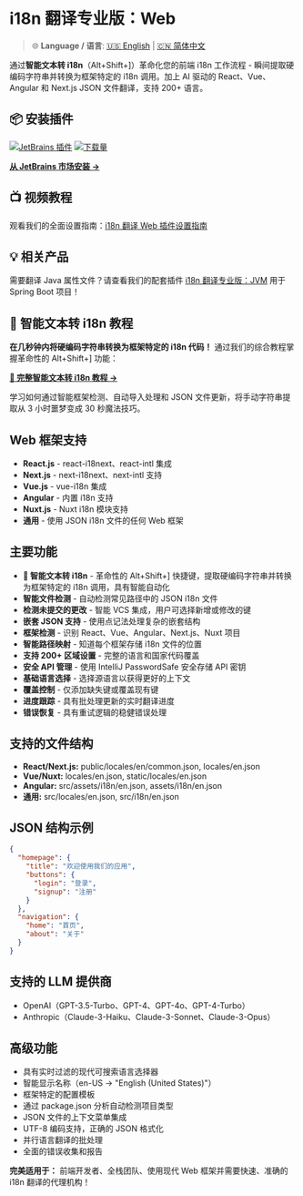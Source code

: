 # i18n 翻译专业版：Web

> 🌐 **Language / 语言**: [🇺🇸 English](description.md) | [🇨🇳 简体中文](description.zh.md)

通过**智能文本转 i18n**（Alt+Shift+]）革命化您的前端 i18n 工作流程 - 瞬间提取硬编码字符串并转换为框架特定的 i18n 调用。加上 AI 驱动的 React、Vue、Angular 和 Next.js JSON 文件翻译，支持 200+ 语言。

## 📦 安装插件

[![JetBrains 插件](https://img.shields.io/jetbrains/plugin/v/28020-i18n-translate-pro-web.svg)](https://plugins.jetbrains.com/plugin/28020-i18n-translate-pro-web)
[![下载量](https://img.shields.io/jetbrains/plugin/d/28020-i18n-translate-pro-web.svg)](https://plugins.jetbrains.com/plugin/28020-i18n-translate-pro-web)

**[从 JetBrains 市场安装 →](https://plugins.jetbrains.com/plugin/28020-i18n-translate-pro-web)**

## 📺 视频教程

观看我们的全面设置指南：[i18n 翻译 Web 插件设置指南](https://www.youtube.com/watch?v=Uj9GH283Wdw)

## 💡 相关产品

需要翻译 Java 属性文件？请查看我们的配套插件 [i18n 翻译专业版：JVM](https://plugins.jetbrains.com/plugin/27856-i18n-translate-pro-jvm) 用于 Spring Boot 项目！

## 🎯 智能文本转 i18n 教程

**在几秒钟内将硬编码字符串转换为框架特定的 i18n 代码！** 通过我们的综合教程掌握革命性的 Alt+Shift+] 功能：

**[📖 完整智能文本转 i18n 教程 →](smart-text-to-i18n-tutorial.zh.md)**

学习如何通过智能框架检测、自动导入处理和 JSON 文件更新，将手动字符串提取从 3 小时噩梦变成 30 秒魔法技巧。

## Web 框架支持

- **React.js** - react-i18next、react-intl 集成
- **Next.js** - next-i18next、next-intl 支持
- **Vue.js** - vue-i18n 集成
- **Angular** - 内置 i18n 支持
- **Nuxt.js** - Nuxt i18n 模块支持
- **通用** - 使用 JSON i18n 文件的任何 Web 框架

## 主要功能

- **🎯 智能文本转 i18n** - 革命性的 Alt+Shift+] 快捷键，提取硬编码字符串并转换为框架特定的 i18n 调用，具有智能自动化
- **智能文件检测** - 自动检测常见路径中的 JSON i18n 文件
- **检测未提交的更改** - 智能 VCS 集成，用户可选择新增或修改的键
- **嵌套 JSON 支持** - 使用点记法处理复杂的嵌套结构
- **框架检测** - 识别 React、Vue、Angular、Next.js、Nuxt 项目
- **智能路径映射** - 知道每个框架存储 i18n 文件的位置
- **支持 200+ 区域设置** - 完整的语言和国家代码覆盖
- **安全 API 管理** - 使用 IntelliJ PasswordSafe 安全存储 API 密钥
- **基础语言选择** - 选择源语言以获得更好的上下文
- **覆盖控制** - 仅添加缺失键或覆盖现有键
- **进度跟踪** - 具有批处理更新的实时翻译进度
- **错误恢复** - 具有重试逻辑的稳健错误处理

## 支持的文件结构

- **React/Next.js:** public/locales/en/common.json, locales/en.json
- **Vue/Nuxt:** locales/en.json, static/locales/en.json
- **Angular:** src/assets/i18n/en.json, assets/i18n/en.json
- **通用:** src/locales/en.json, src/i18n/en.json

## JSON 结构示例

```json
{
  "homepage": {
    "title": "欢迎使用我们的应用",
    "buttons": {
      "login": "登录",
      "signup": "注册"
    }
  },
  "navigation": {
    "home": "首页",
    "about": "关于"
  }
}
```

## 支持的 LLM 提供商

- OpenAI（GPT-3.5-Turbo、GPT-4、GPT-4o、GPT-4-Turbo）
- Anthropic（Claude-3-Haiku、Claude-3-Sonnet、Claude-3-Opus）

## 高级功能

- 具有实时过滤的现代可搜索语言选择器
- 智能显示名称（en-US → "English (United States)"）
- 框架特定的配置模板
- 通过 package.json 分析自动检测项目类型
- JSON 文件的上下文菜单集成
- UTF-8 编码支持，正确的 JSON 格式化
- 并行语言翻译的批处理
- 全面的错误收集和报告

**完美适用于：** 前端开发者、全栈团队、使用现代 Web 框架并需要快速、准确的 i18n 翻译的代理机构！